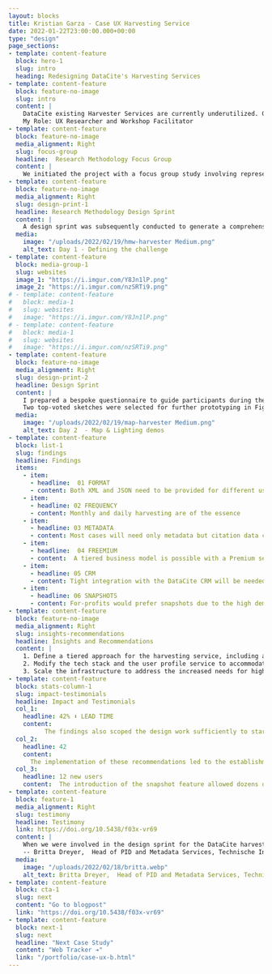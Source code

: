 ```yaml
---
layout: blocks
title: Kristian Garza - Case UX Harvesting Service
date: 2022-01-22T23:00:00.000+00:00
type: "design"
page_sections:
- template: content-feature
  block: hero-1
  slug: intro
  heading: Redesigning DataCite's Harvesting Services
- template: content-feature
  block: feature-no-image
  slug: intro
  content: |
    DataCite existing Harvester Services are currently underutilized. Given the fact that users of such services are typically willing to pay for them, we recognized an untapped revenue opportunity if we could boost service utilization.
    My Role: UX Researcher and Workshop Facilitator
- template: content-feature
  block: feature-no-image
  media_alignment: Right
  slug: focus-group
  headline:  Research Methodology Focus Group
  content: | 
    We initiated the project with a focus group study involving representatives from 10 major organizations. This exploratory approach allowed us to understand their needs in terms of harvesting services and their willingness to pay for such services.
- template: content-feature
  block: feature-no-image
  media_alignment: Right
  slug: design-print-1
  headline: Research Methodology Design Sprint
  content: | 
    A design sprint was subsequently conducted to generate a comprehensive initial prototype for the new harvesting service. This sprint involved around 7 internal collaborators from different departments and was facilitated virtually using Miro due to the pandemic. The aim was to ensure that the service redesign would meet the needs of all organizational corners. To foster a long-term vision, we slightly altered the design sprint's activity order, positioning the mapping activity as a secondary step.
  media:
    image: "/uploads/2022/02/19/hmw-harvester Medium.png"
    alt_text: Day 1 - Defining the challenge
- template: content-feature
  block: media-group-1
  slug: websites
  image_1: "https://i.imgur.com/Y8Jn1lP.png"
  image_2: "https://i.imgur.com/nzSRTi9.png"
# - template: content-feature
#   block: media-1
#   slug: websites
#   image: "https://i.imgur.com/Y8Jn1lP.png"
# - template: content-feature
#   block: media-1
#   slug: websites
#   image: "https://i.imgur.com/nzSRTi9.png"
- template: content-feature
  block: feature-no-image
  media_alignment: Right
  slug: design-print-2
  headline: Design Sprint 
  content: | 
    I prepared a bespoke questionnaire to guide participants during the "expert interviews" activity of the design sprint, which led to 83 "how might we" notes. Over the next three days, I guided the participants through each stage of the design sprint, focusing significant effort on the mapping exercise and sketching day preparation.
    Two top-voted sketches were selected for further prototyping in Figma, followed by an Expert Walkthrough validation with eight users to collect further feedback.
  media:
    image: "/uploads/2022/02/19/map-harvester Medium.png"
    alt_text: Day 2  - Map & Lighting demos 
- template: content-feature
  block: list-1
  slug: findings
  headline: Findings
  items: 
    - item: 
      - headline:  01 FORMAT 
      - content: Both XML and JSON need to be provided for different use cases
    - item: 
      - headline: 02 FREQUENCY
      - content: Monthly and daily harvesting are of the essence
    - item: 
      - headline: 03 METADATA 
      - content: Most cases will need only metadata but citation data could packaged separately
    - item: 
      - headline:  04 FREEMIUM 
      - content:  A tiered business model is possible with a Premium service for for-profits
    - item: 
      - headline: 05 CRM 
      - content: Tight integration with the DataCite CRM will be needed
    - item: 
      - headline: 06 SNAPSHOTS
      - content: For-profits would prefer snapshots due to the high demands on frequency 
- template: content-feature
  block: feature-no-image
  media_alignment: Right
  slug: insights-recommendations
  headline: Insights and Recommendations
  content: | 
    1. Define a tiered approach for the harvesting service, including a basic service for users requiring only citation metadata and a premium service for others.
    2. Modify the tech stack and the user profile service to accommodate the new premium tier users.
    3. Scale the infrastructure to address the increased needs for higher frequency harvesting.
- template: content-feature
  block: stats-column-1
  slug: impact-testimonials
  headline: Impact and Testimonials
  col_1:
    headline: 42% ⬇ LEAD TIME
    content: 
          The findings also scoped the design work sufficiently to start working on the MVP earlier and faster
  col_2:
    headline: 42
    content: 
      The implementation of these recommendations led to the establishment of relationships with four potential paying users of the harvesting service.
  col_3:
    headline: 12 new users
    content:  The introduction of the snapshot feature allowed dozens of users to take advantage of the service right away.
- template: content-feature
  block: feature-1
  media_alignment: Right
  slug: testimony
  headline: Testimony
  link: https://doi.org/10.5438/f03x-vr69
  content: | 
    When we were involved in the design sprint for the DataCite harvesting service, the "How Might We" question technique supported creativity while focusing on the problem to solve for the user.
    -- Britta Dreyer,  Head of PID and Metadata Services, Technische Informationsbibliothek (TIB)
  media:
    image: "/uploads/2022/02/18/britta.webp"
    alt_text: Britta Dreyer,  Head of PID and Metadata Services, Technische Informationsbibliothek (TIB)
- template: content-feature
  block: cta-1
  slug: next
  content: "Go to blogpost"
  link: "https://doi.org/10.5438/f03x-vr69"
- template: content-feature
  block: next-1
  slug: next
  headline: "Next Case Study"
  content: "Web Tracker ➔"
  link: "/portfolio/case-ux-b.html"
---
```

